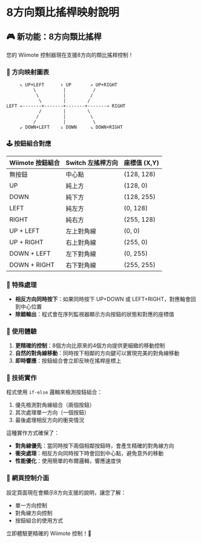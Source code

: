 # 8方向類比搖桿映射說明

## 🎮 新功能：8方向類比搖桿

您的 Wiimote 控制器現在支援8方向的類比搖桿控制！

### 📍 方向映射圖表

```
     ↖ UP+LEFT      ↑ UP       ↗ UP+RIGHT
          \          |          /
           \         |         /
            \        |        /
LEFT ←-------+-------+-------+-------→ RIGHT
            /        |        \
           /         |         \
          /          |          \
     ↙ DOWN+LEFT    ↓ DOWN     ↘ DOWN+RIGHT
```

### 🕹️ 按鈕組合對應

| Wiimote 按鈕組合 | Switch 左搖桿方向 | 座標值 (X,Y) |
|------------------|-------------------|-------------|
| 無按鈕           | 中心點            | (128, 128)  |
| UP               | 純上方            | (128, 0)    |
| DOWN             | 純下方            | (128, 255)  |
| LEFT             | 純左方            | (0, 128)    |
| RIGHT            | 純右方            | (255, 128)  |
| UP + LEFT        | 左上對角線        | (0, 0)      |
| UP + RIGHT       | 右上對角線        | (255, 0)    |
| DOWN + LEFT      | 左下對角線        | (0, 255)    |
| DOWN + RIGHT     | 右下對角線        | (255, 255)  |

### 🎯 特殊處理

- **相反方向同時按下**：如果同時按下 UP+DOWN 或 LEFT+RIGHT，對應軸會回到中心位置
- **除錯輸出**：程式會在序列監視器顯示方向按鈕的狀態和對應的座標值

### 🚀 使用體驗

1. **更精確的控制**：8個方向比原來的4個方向提供更細緻的移動控制
2. **自然的對角線移動**：同時按下相鄰的方向鍵可以實現完美的對角線移動
3. **即時響應**：按鈕組合會立即反映在搖桿座標上

### 🔧 技術實作

程式使用 `if-else` 邏輯來檢測按鈕組合：
1. 優先檢測對角線組合（兩個按鈕）
2. 其次處理單一方向（一個按鈕）
3. 最後處理相反方向的衝突情況

這種實作方式確保了：
- **對角線優先**：當同時按下兩個相鄰按鈕時，會產生精確的對角線方向
- **衝突處理**：相反方向同時按下時會回到中心點，避免意外的移動
- **性能優化**：使用簡單的布爾邏輯，響應速度快

### 📱 網頁控制介面

設定頁面現在會顯示8方向支援的說明，讓您了解：
- 單一方向控制
- 對角線方向控制  
- 按鈕組合的使用方式

立即體驗更精確的 Wiimote 控制！🎉
